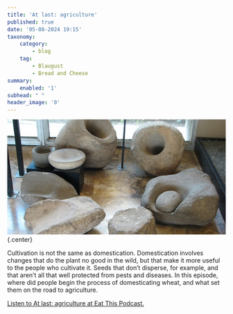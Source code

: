 ```yaml
---
title: 'At last: agriculture'
published: true
date: '05-08-2024 19:15'
taxonomy:
    category:
        - blog
    tag:
        - Blaugust
        - Bread and Cheese
summary:
    enabled: '1'
subhead: " "
header_image: '0'
---
```


![A selection of Natufian mortars, gray rocks with a depression in them, one of which has the pestle used to grind grain in it, in a museum display case in Haifa, Israel.](odb-05-image.jpg){.center}

Cultivation is not the same as domestication. Domestication involves changes that do the plant no good in the wild, but that make it more useful to the people who cultivate it. Seeds that don’t disperse, for example, and that aren’t all that well protected from pests and diseases. In this episode, where did people begin the process of domesticating wheat, and what set them on the road to agriculture.

<a href="https://www.eatthispodcast.com/our-daily-bread-04/" rel=canonical>Listen to At last: agriculture at Eat This Podcast.</a>